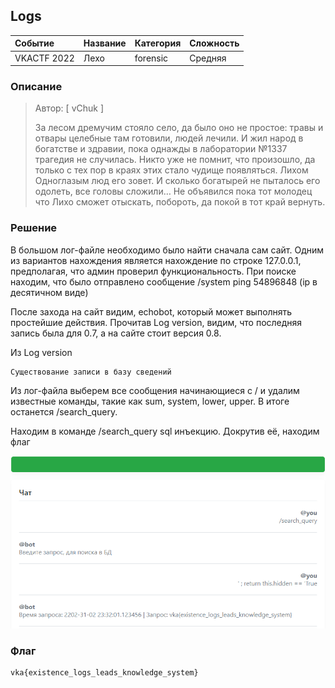 ## Logs

| Событие | Название | Категория | Сложность |
| :------ | ---- | ---- | ---- |
| VKACTF 2022 | Лехо  | forensic | Средняя |

  
### Описание


> Автор: [ vChuk ]
>
> За лесом дремучим стояло село, да было оно не простое: травы и отвары целебные там готовили, людей лечили. И жил народ в богатстве и здравии, пока однажды в лаборатории №1337 трагедия не случилась. Никто уже не помнит, что произошло, да только с тех пор в краях этих стало чудище появляться. Лихом Одноглазым люд его зовет. И сколько богатырей не пыталось его одолеть, все головы сложили… Не объявился пока тот молодец что Лихо сможет отыскать, побороть, да покой в тот край вернуть.


### Решение

В большом лог-файле необходимо было найти сначала сам сайт. Одним из вариантов нахождения является нахождение по строке 127.0.0.1, предполагая, что админ проверил функциональность. При поиске находим, что было отправлено сообщение /system ping 54896848 (ip в десятичном виде)

После захода на сайт видим, echobot, который может выполнять простейшие действия. Прочитав Log version, видим, что последняя запись была для 0.7, а на сайте стоит версия 0.8.

Из Log version 
```text
Существование записи в базу сведений
```

Из лог-файла выберем все сообщения начинающиеся с / и удалим известные команды, такие как sum, system, lower, upper. В итоге останется /search_query. 

Находим в команде /search_query sql инъекцию. Докрутив её, находим флаг 

![](images/win.png)


### Флаг

```
vka{existence_logs_leads_knowledge_system}
```
